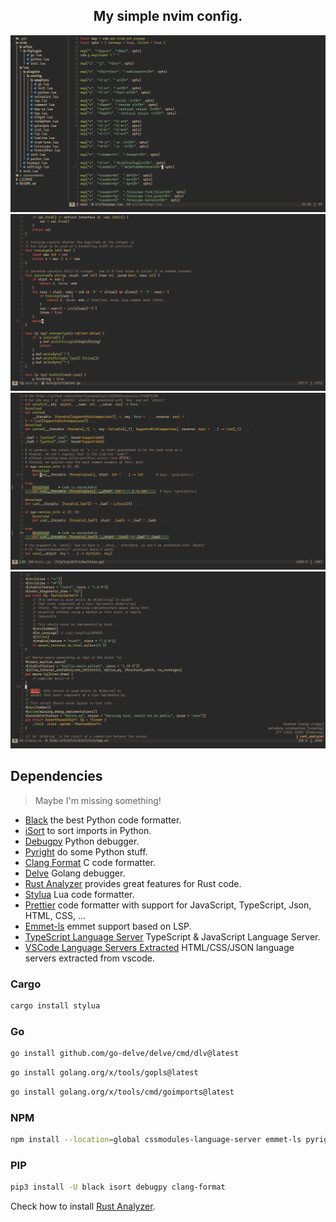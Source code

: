 <h2 align="center">My simple nvim config.</h2>
<div align="center">
    <img src="https://github.com/Murzchnvok/nvim/blob/main/screenshots/nvim.png?raw=true" />
    <img src="https://github.com/Murzchnvok/nvim/blob/main/screenshots/golang.png?raw=true" />
    <img src="https://github.com/Murzchnvok/nvim/blob/main/screenshots/python.png?raw=true" />
    <img src="https://github.com/Murzchnvok/nvim/blob/main/screenshots/rust.png?raw=true" />
</div>

## Dependencies

> Maybe I'm missing something!

- [Black](https://github.com/psf/black) the best Python code formatter.
- [iSort](https://pypi.org/project/isort/) to sort imports in Python.
- [Debugpy](https://github.com/microsoft/debugpy/) Python debugger.
- [Pyright](https://www.npmjs.com/package/pyright) do some Python stuff.
- [Clang Format](https://pypi.org/project/clang-format/) C code formatter.
- [Delve](https://github.com/go-delve/delve) Golang debugger.
- [Rust Analyzer](https://rust-analyzer.github.io/manual.html#rust-analyzer-language-server-binary) provides great features for Rust code.
- [Stylua](https://github.com/johnnymorganz/stylua) Lua code formatter.
- [Prettier](https://prettier.io/) code formatter with support for JavaScript, TypeScript, Json, HTML, CSS, ...
- [Emmet-ls](https://github.com/aca/emmet-ls) emmet support based on LSP.
- [TypeScript Language Server](https://github.com/typescript-language-server/typescript-language-server) TypeScript & JavaScript Language Server.
- [VSCode Language Servers Extracted](https://www.npmjs.com/package/vscode-langservers-extracted) HTML/CSS/JSON language servers extracted from vscode.

### Cargo

```bash
cargo install stylua
```

### Go 

```bash
go install github.com/go-delve/delve/cmd/dlv@latest
```

```bash
go install golang.org/x/tools/gopls@latest
```

```bash
go install golang.org/x/tools/cmd/goimports@latest
```

### NPM

```bash
npm install --location=global cssmodules-language-server emmet-ls pyright prettier typescript typescript-language-server vscode-langservers-extracted
```

### PIP

```bash
pip3 install -U black isort debugpy clang-format
```

Check how to install [Rust Analyzer](https://rust-analyzer.github.io/manual.html#rust-analyzer-language-server-binary).
